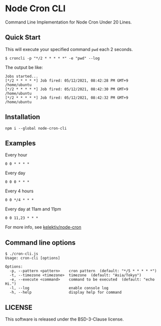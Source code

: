 
# Node Cron CLI

Command Line Implementation for Node Cron Under 20 Lines.

## Quick Start

This will execute your specified command `pwd` each 2 seconds.

```
$ croncli -p "*/2 * * * * *" -e "pwd" --log
```

The output be like:

```
Jobs started...
[*/2 * * * * *] Job fired: 05/12/2021, 08:42:28 PM GMT+9
/home/ubuntu
[*/2 * * * * *] Job fired: 05/12/2021, 08:42:30 PM GMT+9
/home/ubuntu
[*/2 * * * * *] Job fired: 05/12/2021, 08:42:32 PM GMT+9
/home/ubuntu
```

## Installation

```
npm i --global node-cron-cli
```

## Examples

Every hour
```
0 0 * * * *
```

Every day
```
0 0 0 * * *
```

Every 4 hours
```
0 0 */4 * * *
```

Every day at 11am and 11pm
```
0 0 11,23 * * *
```

For more info, see [kelektiv/node-cron](https://github.com/kelektiv/node-cron)

## Command line options

```
$ ./cron-cli.js
Usage: cron-cli [options]

Options:
  -p, --pattern <pattern>    cron pattern  (default: "*/5 * * * * *")
  -t, --timezone <timezone>  timezone  (default: "Asia/Tokyo")
  -e, --execute <command>    command to be executed  (default: "echo Hi.")
  -l, --log                  enable console log
  -h, --help                 display help for command
```

## LICENSE

This software is released under the BSD-3-Clause license.

